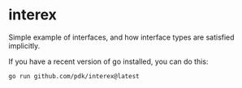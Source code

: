 # interex

Simple example of interfaces, and how interface types are satisfied implicitly.

If you have a recent version of go installed, you can do this:

    go run github.com/pdk/interex@latest